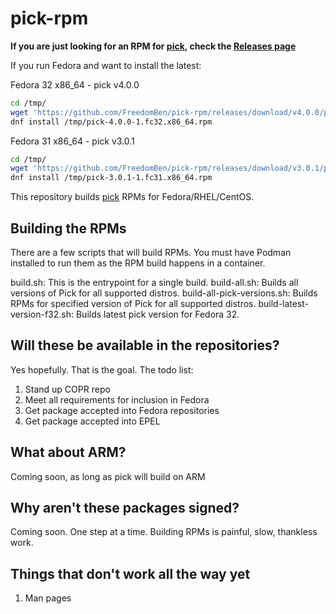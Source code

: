# pick-rpm

**If you are just looking for an RPM for [pick](https://github.com/mptre/pick), check the [Releases page](https://github.com/FreedomBen/pick-rpm/releases)**

If you run Fedora and want to install the latest:

Fedora 32 x86_64 - pick v4.0.0

```bash
cd /tmp/
wget 'https://github.com/FreedomBen/pick-rpm/releases/download/v4.0.0/pick-4.0.0-1.fc32.x86_64.rpm'
dnf install /tmp/pick-4.0.0-1.fc32.x86_64.rpm
```

Fedora 31 x86_64 - pick v3.0.1

```bash
cd /tmp/
wget 'https://github.com/FreedomBen/pick-rpm/releases/download/v3.0.1/pick-3.0.1-1.fc31.x86_64.rpm'
dnf install /tmp/pick-3.0.1-1.fc31.x86_64.rpm
```

This repository builds [pick](https://github.com/mptre/pick) RPMs for Fedora/RHEL/CentOS.


## Building the RPMs

There are a few scripts that will build RPMs.  You must have Podman installed to run them as the RPM build happens in a container.

build.sh:  This is the entrypoint for a single build.
build-all.sh:  Builds all versions of Pick for all supported distros.
build-all-pick-versions.sh:  Builds RPMs for specified version of Pick for all supported distros.
build-latest-version-f32.sh:  Builds latest pick version for Fedora 32.

## Will these be available in the repositories?

Yes hopefully.  That is the goal.  The todo list:

1.  Stand up COPR repo
1.  Meet all requirements for inclusion in Fedora
1.  Get package accepted into Fedora repositories
1.  Get package accepted into EPEL

## What about ARM?

Coming soon, as long as pick will build on ARM

## Why aren't these packages signed?

Coming soon.  One step at a time.  Building RPMs is painful, slow, thankless work.

## Things that don't work all the way yet

1.  Man pages
